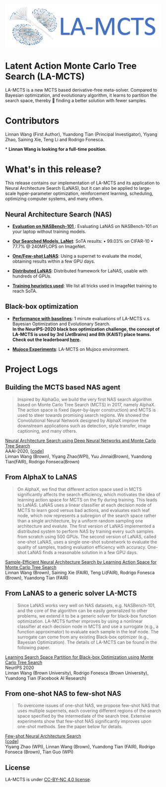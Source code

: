 <p align="center">
<img src='https://github.com/linnanwang/paper-image-repo/blob/master/LA-MCTS/logo.png?raw=true' width="600">
</p>

# Latent Action Monte Carlo Tree Search (LA-MCTS)

LA-MCTS is a new MCTS based derivative-free meta-solver. Compared to Bayesian optimization, and evolutionary algorithm, it learns to partition the search space, thereby 🌟 finding a better solution with fewer samples.

# Contributors
Linnan Wang (First Author), Yuandong Tian (Principal Investigator), Yiyang Zhao, Saining Xie, Teng Li and Rodrigo Fonesca.

\* **Linnan Wang is looking for a full-time position**. 

# What's in this release?

This release contains our implementation of LA-MCTS and its application to Neural Architecture Search (LaNAS), but it can also be applied to large-scale hyper-parameter optimization, reinforcement learning, scheduling, optimizing computer systems, and many others.

## Neural Architecture Search (NAS) 
- <a href="./LaNAS/LaNAS_NASBench101">**Evaluation on NASBench-101** </a>: Evaluating LaNAS on NASBench-101 on your laptop without training models. 

- <a href="./LaNAS/LaNet">**Our Searched Models, LaNet**</a>: SoTA results: • 99.03% on CIFAR-10 • 77.7% @ 240MFLOPS on ImageNet.

- <a href="./LaNAS/one-shot_LaNAS">**One/Few-shot LaNAS**</a>: Using a supernet to evaluate the model, obtaining results within a few GPU days.

- <a href="./LaNAS/Distributed_LaNAS">**Distributed LaNAS**</a>: Distributed framework for LaNAS, usable with hundreds of GPUs.

- <a href="./LaNAS/LaNet">**Training heuristics used**</a>: We list all tricks used in ImageNet training to reach SoTA. 

## Black-box optimization 
- <a href="./LA-MCTS">**Performance with baselines**</a>: 1 minute evaluations of LA-MCTS v.s. Bayesian Optimization and Evolutionary Search. </br>
  **In the NeurIPS-2020 black box optimization challenge, the concept of LA-MCTS is used by 3rd (JetBrains) and 8th (KAIST) place teams. Check out the leaderboard <a href="https://bbochallenge.com/leaderboard">here</a>.**

- <a href="./LA-MCTS">**Mujoco Experiments**</a>: LA-MCTS on Mujoco environment. 


#  Project Logs
## Building the MCTS based NAS agent

>Inspired by AlphaGo, we build the very first NAS search algorithm based on Monte Carlo Tree Search (MCTS) in 2017, namely AlphaX. The action space is fixed (layer-by-layer construction) and MCTS is used to steer towards promising search regions. We showed the Convolutional Neural Network designed by AlphaX improve the downstream applications such as detection, style transfer, image captioning, and many others.

<a href="https://arxiv.org/pdf/1805.07440.pdf">Neural Architecture Search using Deep Neural Networks and Monte Carlo Tree Search</a> </br>
AAAI-2020, [<a href="https://github.com/linnanwang/AlphaX-NASBench101">code</a>]</br>
Linnan Wang (Brown), Yiyang Zhao(WPI), Yuu Jinnai(Brown), Yuandong Tian(FAIR), Rodrigo Fonseca(Brown)</br>

## From AlphaX to LaNAS
>On AlphaX, we find that different action space used in MCTS significantly affects the search efficiency, which motivates the idea of learning action space for MCTS on the fly during training.
This leads to LaNAS. 
LaNAS uses a linear classifier at each decision node of MCTS to learn good versus bad actions, and evaluates each leaf node, which now represents a subregion of the search space rather than a single architecture, by a uniform random sampling one architecture and evalute. 
The first version of LaNAS implemented a distributed system to perform NAS by training every such samples from scratch using 500 GPUs. 
The second version of LaNAS, called one-shot LaNAS, uses a single one-shot subnetwork to evaluate the quality of samples, trading evaluation efficiency with accuracy. 
One-shot LaNAS finds a reasonable solution in a few GPU days.  

<a href="https://linnanwang.github.io/latent-actions.pdf">Sample-Efficient Neural Architecture Search by Learning Action Space for Monte Carlo Tree Search</a> </br>
Linnan Wang (Brown), Saining Xie (FAIR), Teng Li(FAIR), Rodrigo Fonesca (Brown), Yuandong Tian (FAIR)</br>

## From LaNAS to a generic solver LA-MCTS
> Since LaNAS works very well on NAS datasets, e.g. NASBench-101, and the core of the algorithm can be easily generalized to other problems, we extend it to be a generic solver for black-box function optimization. 
LA-MCTS further improves by using a nonlinear classifier at each decision node in MCTS and use a surrogate (e.g., a function approximator) to evaluate each sample in the leaf node. 
The surrogate can come from any existing Black-box optimizer (e.g., Bayesian Optimization). 
The details of LA-MCTS can be found in the following paper.  

<a href="https://arxiv.org/abs/2007.00708">Learning Search Space Partition for Black-box Optimization using Monte Carlo Tree Search</a> </br>
NeurIPS 2020 </br>
Linnan Wang (Brown University), Rodrigo Fonesca (Brown University), Yuandong Tian (Facebook AI Research) </br>

## From one-shot NAS to few-shot NAS
> To overcome issues of one-shot NAS, we propose few-shot NAS that uses multiple supernets, each covering different regions of the search space specified by the intermediate of the search tree. Extensive experiments show that few-shot NAS significantly improves upon one-shot methods. See the paper below for details.

<a href="https://arxiv.org/abs/2006.06863">Few-shot Neural Architecture Search</a> </br> [<a href="https://github.com/aoiang/few-shot-NAS">code</a>] </br>
Yiyang Zhao (WPI), Linnan Wang (Brown), Yuandong Tian (FAIR), Rodrigo Fonseca (Brown), Tian Guo (WPI)


## License
LA-MCTS is under [CC-BY-NC 4.0 license](./LICENSE).
